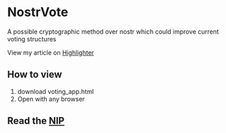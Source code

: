 # NostrVote
A possible cryptographic method over nostr which could improve current voting structures

View my article on [Highlighter](https://github.com/therealsupermax/NostrVote)



## How to view
1. download voting_app.html
2. Open with any browser


## Read the [NIP]()

